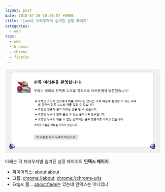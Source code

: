 ```yaml
---
layout: post
date: 2018-07-26 10:40:57 +0900
title: '[web] 브라우저의 숨겨진 설정 페이지'
categories:
  - web
tags:
  - web
  - browser
  - chrome
  - firefox
---
```


![인류멸망을꿈꾸는모질라](/images/hidden-page.png)

아래는 각 브라우저별 숨겨진 설정 페이지의 **인덱스 페이지**.

- 파이어폭스: [about:about](about:about)
- 크롬: [chrome://about](chrome://about), [chrome://chrome-urls](chrome://chrome-urls)
- Edge: 몲... [about:flags](about:flags)는 있는데 인덱스는 어디있냐
